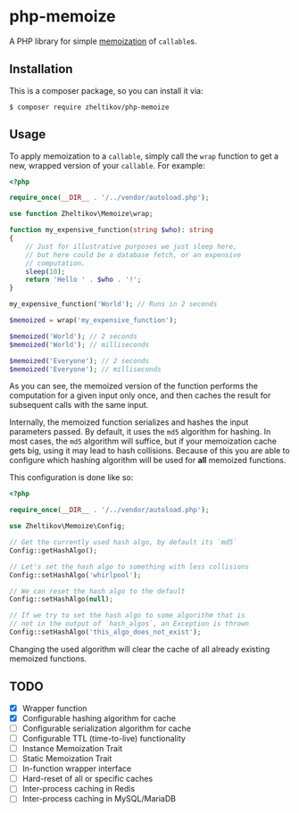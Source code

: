 
# php-memoize

A PHP library for simple [memoization](https://en.wikipedia.org/wiki/Memoization) of `callable`s.

## Installation

This is a composer package, so you can install it via:

```shell
$ composer require zheltikov/php-memoize
```

## Usage

To apply memoization to a `callable`, simply call the `wrap` function to get a new, wrapped version of your `callable`. For example:

```php
<?php

require_once(__DIR__ . '/../vendor/autoload.php');

use function Zheltikov\Memoize\wrap;

function my_expensive_function(string $who): string
{
    // Just for illustrative purposes we just sleep here,
    // but here could be a database fetch, or an expensive
    // computation.
    sleep(10);
    return 'Hello ' . $who . '!';
}

my_expensive_function('World'); // Runs in 2 seconds

$memoized = wrap('my_expensive_function');

$memoized('World'); // 2 seconds
$memoized('World'); // milliseconds

$memoized('Everyone'); // 2 seconds
$memoized('Everyone'); // milliseconds

```

As you can see, the memoized version of the function performs the computation for a given input only once, and then caches the result for subsequent calls with the same input.

Internally, the memoized function serializes and hashes the input parameters passed. By default, it uses the `md5` algorithm for hashing. In most cases, the `md5` algorithm will suffice, but if your memoization cache gets big, using it may lead to hash collisions. Because of this you are able to configure which hashing algorithm will be used for **all** memoized functions.

This configuration is done like so:

```php
<?php

require_once(__DIR__ . '/../vendor/autoload.php');

use Zheltikov\Memoize\Config;

// Get the currently used hash algo, by default its `md5`
Config::getHashAlgo();

// Let's set the hash algo to something with less collisions
Config::setHashAlgo('whirlpool');

// We can reset the hash algo to the default
Config::setHashAlgo(null);

// If we try to set the hash algo to some algorithm that is
// not in the output of `hash_algos`, an Exception is thrown
Config::setHashAlgo('this_algo_does_not_exist');

```

Changing the used algorithm will clear the cache of all already existing memoized functions.

## TODO

- [x] Wrapper function
- [x] Configurable hashing algorithm for cache
- [ ] Configurable serialization algorithm for cache
- [ ] Configurable TTL (time-to-live) functionality
- [ ] Instance Memoization Trait
- [ ] Static Memoization Trait
- [ ] In-function wrapper interface
- [ ] Hard-reset of all or specific caches
- [ ] Inter-process caching in Redis
- [ ] Inter-process caching in MySQL/MariaDB
